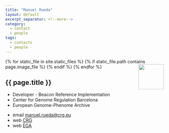 ```yaml
---
title: "Manuel Rueda"
layout: default
excerpt_separator: <!--more-->
category:
  - contact
  - people
tags:
  - contacts
  - people
---
```


{% for static_file in site.static_files %}
  {% if static_file.path contains page.image_file %}
<img style="float: right; width: 80px;" src="{{ static_file.path | relative_url}}" />
  {% endif %}
{% endfor %}

## {{ page.title }}

* Developer - Beacon Reference Implementation
* Center for Genome Regulation Barcelona  
* European Genome-Phenome Archive  

<!--more-->

* email [manuel.rueda@crg.eu](mailto:manuel.rueda@crg.eu)  
* web [CRG](https://www.crg.eu/en/programmes-groups/ega-team)  
* web [EGA](https://ega-archive.org/about/team)
